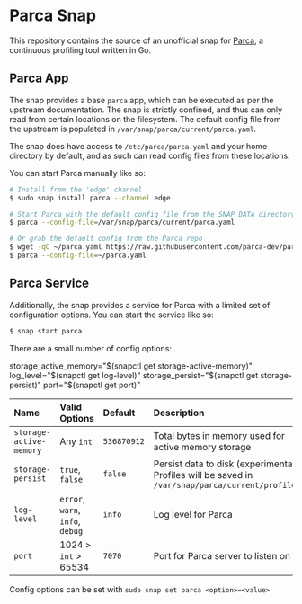 # Parca Snap

This repository contains the source of an unofficial snap for [Parca](https://parca.dev), a
continuous profiling tool written in Go.

## Parca App

The snap provides a base `parca` app, which can be executed as per the upstream documentation. The
snap is strictly confined, and thus can only read from certain locations on the filesystem. The
default config file from the upstream is populated in `/var/snap/parca/current/parca.yaml`.

The snap does have access to `/etc/parca/parca.yaml` and your home directory by default, and as
such can read config files from these locations.

You can start Parca manually like so:

```bash
# Install from the 'edge' channel
$ sudo snap install parca --channel edge

# Start Parca with the default config file from the SNAP_DATA directory
$ parca --config-file=/var/snap/parca/current/parca.yaml

# Or grab the default config from the Parca repo
$ wget -qO ~/parca.yaml https://raw.githubusercontent.com/parca-dev/parca/main/parca.yaml
$ parca --config-file=~/parca.yaml
```

## Parca Service

Additionally, the snap provides a service for Parca with a limited set of configuration options.
You can start the service like so:

```bash
$ snap start parca
```

There are a small number of config options:

storage_active_memory="$(snapctl get storage-active-memory)"
log_level="$(snapctl get log-level)"
storage_persist="$(snapctl get storage-persist)"
port="$(snapctl get port)"

| Name                    | Valid Options                    | Default     | Description                                                                                        |
| :---------------------- | :------------------------------- | :---------- | :------------------------------------------------------------------------------------------------- |
| `storage-active-memory` | Any `int`                        | `536870912` | Total bytes in memory used for active memory storage                                               |
| `storage-persist`       | `true`, `false`                  | `false`     | Persist data to disk (experimental). Profiles will be saved in `/var/snap/parca/current/profiles/` |
| `log-level`             | `error`, `warn`, `info`, `debug` | `info`      | Log level for Parca                                                                                |
| `port`                  | 1024 > `int` > 65534             | `7070`      | Port for Parca server to listen on                                                                 |

Config options can be set with `sudo snap set parca <option>=<value>`
